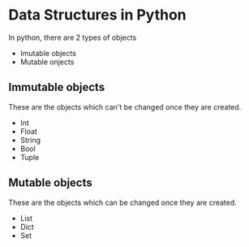# Data Structures in Python

In python, there are 2 types of objects
- Imutable objects
- Mutable onjects


## Immutable objects

These are the objects which can't be changed once they are created.
- Int
- Float
- String
- Bool
- Tuple


## Mutable objects

These are the objects which can be changed once they are created.
- List
- Dict
- Set